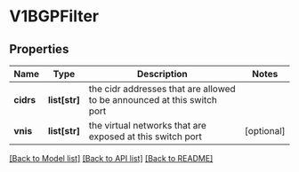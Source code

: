 # V1BGPFilter

## Properties
Name | Type | Description | Notes
------------ | ------------- | ------------- | -------------
**cidrs** | **list[str]** | the cidr addresses that are allowed to be announced at this switch port | 
**vnis** | **list[str]** | the virtual networks that are exposed at this switch port | [optional] 

[[Back to Model list]](../README.md#documentation-for-models) [[Back to API list]](../README.md#documentation-for-api-endpoints) [[Back to README]](../README.md)


